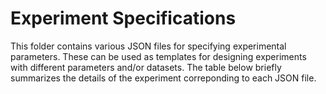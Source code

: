 # Experiment Specifications

This folder contains various JSON files for specifying experimental parameters.
These can be used as templates for designing experiments with different parameters and/or datasets. The table below briefly summarizes the details of the experiment correponding to each JSON file.
